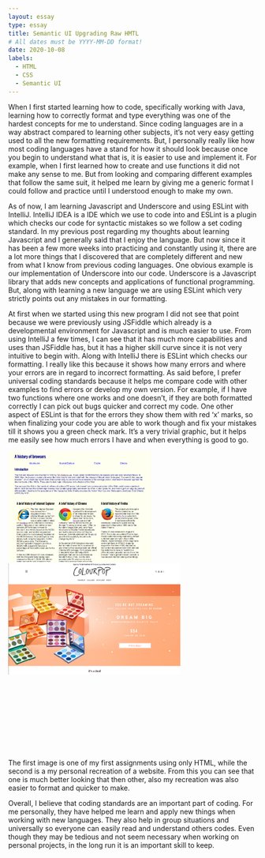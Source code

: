 ```yaml
---
layout: essay
type: essay
title: Semantic UI Upgrading Raw HMTL
# All dates must be YYYY-MM-DD format!
date: 2020-10-08
labels:
  - HTML
  - CSS
  - Semantic UI
---
```



When I first started learning how to code, specifically working with Java, learning how to correctly format and type everything was one of the hardest concepts for me to understand. Since coding languages are in a way abstract compared to learning other subjects, it’s not very easy getting used to all the new formatting requirements. But, I personally really like how most coding languages have a stand for how it should look because once you begin to understand what that is, it is easier to use and implement it. For example, when I first learned how to create and use functions it did not make any sense to me. But from looking and comparing different examples that follow the same suit, it helped me learn by giving me a generic format I could follow and practice until I understood enough to make my own. 

As of now, I am learning Javascript and Underscore and using ESLint with IntelliJ. IntelliJ IDEA is a IDE which we use to code into and ESLint is a plugin which checks our code for syntactic mistakes so we follow a set coding standard. In my previous post regarding my thoughts about learning Javascript and I generally said that I enjoy the language. But now since it has been a few more weeks into practicing and constantly using it, there are a lot more things that I discovered that are completely different and new from what I know from previous coding languages. One obvious example is our implementation of Underscore into our code. Underscore is a Javascript library that adds new concepts and applications of functional programming. But, along with learning a new language we are using ESLint which very strictly points out any mistakes in our formatting. 

At first when we started using this new program I did not see that point because we were previously using JSFiddle which already is a developmental environment for Javascript and is much easier to use. From using IntelliJ a few times, I can see that it has much more capabilities and uses than JSFiddle has, but it has a higher skill curve since it is not very intuitive to begin with. Along with IntelliJ there is ESLint which checks our formatting. I really like this because it shows how many errors and where your errors are in regard to incorrect formatting. As said before, I prefer universal coding standards because it helps me compare code with other examples to find errors or develop my own version. For example, if I have two functions where one works and one doesn’t, if they are both formatted correctly I can pick out bugs quicker and correct my code. One other aspect of ESLint is that for the errors they show them with red ‘x’ marks, so when finalizing your code you are able to work though and fix your mistakes till it shows you a green check mark. It’s a very trivial graphic, but it helps me easily see how much errors I have and when everything is good to go. 


<img class="ui left floated rounded image" style="height: 225px" src="../images/rawHTML.PNG"> 

<img class="ui right floated rounded image" style="height: 225px" src="../images/colourpop_recreation.PNG"> 

<br />
<br />
<br />
<br />
<br />
<br />
<br />
<br />
<br />
<br />


The first image is one of my first assignments using only HTML, while the second is a my personal recreation of a website. From this you can see that one is much better looking that then other, also my recreation was also easier to format and quicker to make. 


Overall, I believe that coding standards are an important part of coding. For me personally, they have helped me learn and apply new things when working with new languages. They also help in group situations and universally so everyone can easily read and understand others codes. Even though they may be tedious and not seem necessary when working on personal projects, in the long run it is an important skill to keep. 

